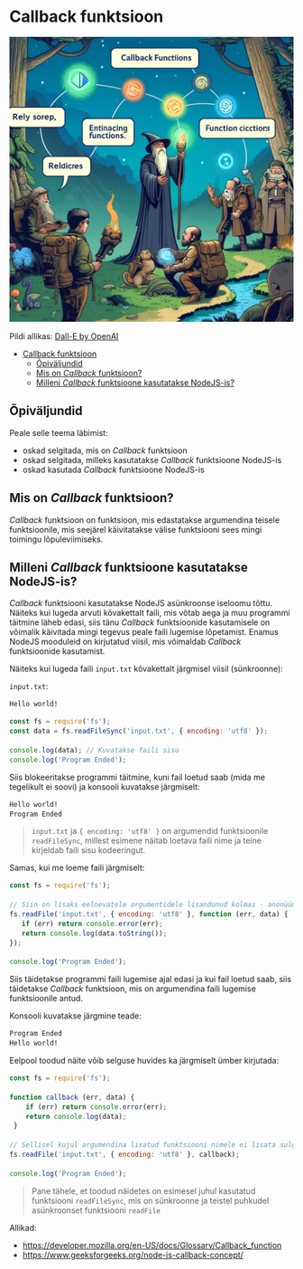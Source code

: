 # Callback funktsioon

![Callback funktsioon](Callback.webp)

Pildi allikas: [Dall-E by OpenAI](https://openai.com/)

- [Callback funktsioon](#callback-funktsioon)
  - [Õpiväljundid](#õpiväljundid)
  - [Mis on *Callback* funktsioon?](#mis-on-callback-funktsioon)
  - [Milleni *Callback* funktsioone kasutatakse NodeJS-is?](#milleni-callback-funktsioone-kasutatakse-nodejs-is)

## Õpiväljundid

Peale selle teema läbimist:

- oskad selgitada, mis on *Callback* funktsioon
- oskad selgitada, milleks kasutatakse *Callback* funktsioone NodeJS-is
- oskad kasutada *Callback* funktsioone NodeJS-is

## Mis on *Callback* funktsioon?

*Callback* funktsioon on funktsioon, mis edastatakse argumendina teisele funktsioonile, mis seejärel käivitatakse välise funktsiooni sees mingi toimingu lõpuleviimiseks.

## Milleni *Callback* funktsioone kasutatakse NodeJS-is?

*Callback* funktsiooni kasutatakse NodeJS asünkroonse iseloomu tõttu. Näiteks kui lugeda arvuti kõvakettalt faili, mis võtab aega ja muu programmi täitmine läheb edasi, siis tänu *Callback* funktsioonide kasutamisele on võimalik käivitada mingi tegevus peale faili lugemise lõpetamist. Enamus NodeJS mooduleid on kirjutatud viisil, mis võimaldab *Callback* funktsioonide kasutamist.

Näiteks kui lugeda faili `input.txt` kõvakettalt järgmisel viisil (sünkroonne):

`input.txt`:

```bash
Hello world!

```

```javascript
const fs = require('fs');
const data = fs.readFileSync('input.txt', { encoding: 'utf8' });

console.log(data); // Kuvatakse faili sisu
console.log('Program Ended');
```

Siis blokeeritakse programmi täitmine, kuni fail loetud saab (mida me tegelikult ei soovi) ja konsooli kuvatakse järgmiselt:

```bash
Hello world!
Program Ended
```

> `input.txt` ja `{ encoding: 'utf8' }` on argumendid funktsioonile `readFileSync`, millest esimene näitab loetava faili nime ja teine kirjeldab faili sisu kodeeringut.

Samas, kui me loeme faili järgmiselt:

```javascript
const fs = require('fs');

// Siin on lisaks eelnevatele argumentidele lisandunud kolmas - anonüümne funktsioon
fs.readFile('input.txt', { encoding: 'utf8' }, function (err, data) {
   if (err) return console.error(err);
   return console.log(data.toString());
});

console.log('Program Ended');
```

Siis täidetakse programmi faili lugemise ajal edasi ja kui fail loetud saab, siis täidetakse *Callback* funktsioon, mis on argumendina faili lugemise funktsioonile antud.

Konsooli kuvatakse järgmine teade:

```bash
Program Ended
Hello world!
```

Eelpool toodud näite võib selguse huvides ka järgmiselt ümber kirjutada:

```javascript
const fs = require('fs');

function callback (err, data) {
    if (err) return console.error(err);
    return console.log(data);
 }

// Sellisel kujul argumendina lisatud funktsiooni nimele ei lisata sulgusid
fs.readFile('input.txt', { encoding: 'utf8' }, callback);

console.log('Program Ended');
```

> Pane tähele, et toodud näidetes on esimesel juhul kasutatud funktsiooni `readFileSync`, mis on sünkroonne ja teistel puhkudel asünkroonset funktsiooni `readFile`

Allikad:

- <https://developer.mozilla.org/en-US/docs/Glossary/Callback_function>
- <https://www.geeksforgeeks.org/node-js-callback-concept/>